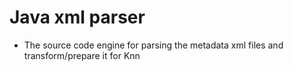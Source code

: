 # Java xml parser
- The source code engine for parsing the metadata xml files and transform/prepare it for Knn
